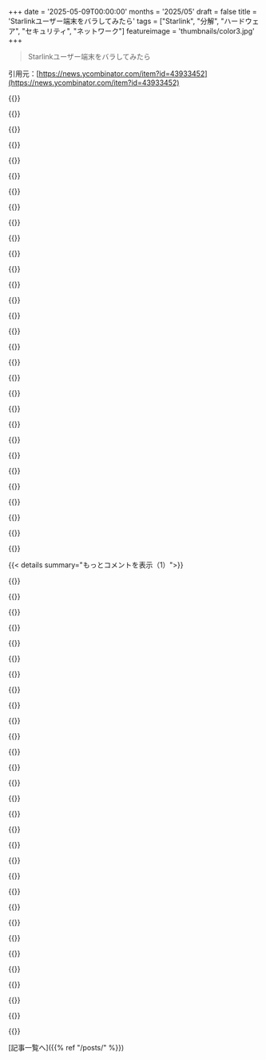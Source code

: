 +++
date = '2025-05-09T00:00:00'
months = '2025/05'
draft = false
title = 'Starlinkユーザー端末をバラしてみたら'
tags = ["Starlink", "分解", "ハードウェア", "セキュリティ", "ネットワーク"]
featureimage = 'thumbnails/color3.jpg'
+++

> Starlinkユーザー端末をバラしてみたら

引用元：[https://news.ycombinator.com/item?id=43933452](https://news.ycombinator.com/item?id=43933452)




{{<matomeQuote body="Starlink 端末に初期化時、自動で41個の SSH public keys が authorized_keys に書き込まれるらしい。<br>しかも port 22 は常に開いてるって。<br>41個って誰が root アクセス持ってないんだよ？って話。" userName="jwrallie" createdAt="2025/05/09 05:02:04" color="">}}




{{<matomeQuote body="お前は持ってないだろ、たぶん。<br>もっと真面目な話だけど、これって ISP が提供してるルーターのリモート管理システムと何か違うの？プライバシーの面で言えば、もし SpaceX がユーザー端末にアクセスできなくても、衛星や地上局でトラフィックを傍受できるし。" userName="yonatan8070" createdAt="2025/05/09 05:25:14" color="">}}




{{<matomeQuote body="これって ISP が提供ルーターをリモート管理するのとどう違うの？<br>ヨーロッパでは自分のルーター/モデムを使わせる ISP が増えてるらしい。光回線で SFP+ 使って自分で繋いでる人もいるし、 Ubiquiti/OPNsense/OpenWrt ルーターでリモート管理されてない人も多い。 Starlink も ISP だし、これが適用されるのかな？" userName="danieldk" createdAt="2025/05/09 06:09:59" color="#ff5c5c">}}




{{<matomeQuote body="ISP は自分で用意したルーターの使用を許可するだけでいいみたい。<br> DOCSIS や GPON は複雑で、最近の ONT なんかはメディア変換以上のことをしてる。 ISP は TR-069 っていうバックドアで端末を完全に制御してるんだ。これは Starlink が SSH key でアクセスしてるのと似てる。<br>自分で用意したモデムを ISP がサポートする義務はまずないだろうね。ブリッジモードでも TR-069 は動いてるよ。" userName="prajaybasu" createdAt="2025/05/09 06:47:43" color="#ff33a1">}}




{{<matomeQuote body="単に41個のリージョンにある同じサーバーのインスタンスってだけかもね。別に心配する理由じゃないよ。 Starlink はグローバルサービスだし。41個のインスタンスが1つの key を共有してる方が俺は心配だ。" userName="niobe" createdAt="2025/05/09 06:06:17" color="">}}




{{<matomeQuote body="Starlink は従来の意味での ISP じゃないんだ。<br>普通の ISP がある国で事業をするなら、その国にインフラが必要になる。ってことは、その国の法律に従うか、インフラが差し押さえられるかだ。<br> Starlink は米国から完全に運用することもできるし、もし外国の法律を破っても、外国政府ができることはほとんどないだろうね。支払いや配送を複雑にすることはできるだろうけど、たぶん Starlink は多少合理的な要求なら応じるだろうさ。でも Musk は、本当に必要な状況なら不合理な制限にも立ち向かうって何度も示唆してるけどね。" userName="miki123211" createdAt="2025/05/09 08:40:36" color="#ff33a1">}}




{{<matomeQuote body="＞41個のインスタンスが1つの key を共有してる方が俺は心配だ。<br>何十、何百、何千っていうウェブサーバーが1つの証明書の private key を共有することなんて簡単だし、 public keys ならもっとまともな設計で色々できるよ。 ssh-keys を使って41台のサーバーを直接認証するなんて、ただの下手くそでいい加減なエンジニアリングだよ。" userName="overfeed" createdAt="2025/05/09 06:55:15" color="#ff33a1">}}




{{<matomeQuote body="＞ DOCSIS や GPON はそうはいかないんだ<br>少なくとも Finland じゃ、どのメーカーの DOCSIS modem でも使えるのが普通だよ。 ISP に modem の MAC address を伝えるだけさ。<br>でも GPON は違うね。" userName="AnssiH" createdAt="2025/05/09 08:39:57" color="#ff5733">}}




{{<matomeQuote body="俺はたった1人のユーザーだけど、 authorized_keys は25行あるんだ。<br>ノートパソコンには違う yubikeys が入ってるし、 keys on iPads や iPhones にも鍵がある、それに macs には secure enclave keys もあるしね。<br> Starlink には1人か2人以上の sysadmins がいると思うんだ。100個くらいの pubkeys は妥当だろうさ。" userName="sneak" createdAt="2025/05/09 07:44:42" color="">}}




{{<matomeQuote body="＞ 光回線で SFP+ module で自分で router を繋げる<br>君はこれがどういう仕組みか、あまり理解してないんじゃないか？<br> ISP はその fiber のもう一方の端っこが繋がってる先を制御してるんだよ。媒体が fiber だろうが copper だろうが piece of string だろうが関係ない。 ISP は customer interface の反対側を常に制御してるんだ。物理的に box が君の家に置いてあるかどうかは関係ない。<br> Starlink の場合は、全部1つの box に入ってる。<br> DOCSIS ( cable ) の場合、 modem を物理的に所有してるかもしれないけど、 ISP が netboots する firmware や device への full remote admin を制御してるんだ。" userName="donnachangstein" createdAt="2025/05/09 07:15:38" color="#ff33a1">}}




{{<matomeQuote body="国によっては衛星システム使うのに国内の地上設備が必要なんだって。Starlinkも地上局いっぱい要るらしいよ。全部スキップできるわけじゃないけど、米国だけじゃ全世界カバーはキツいみたい。" userName="verzali" createdAt="2025/05/09 09:32:29" color="#ff5c5c">}}




{{<matomeQuote body="＞だからさ、ISPが自分で用意したモデムのサポートを義務付けられてるかは怪しいな、EU法は分かんないけど。オランダのZiggoってとこはDOCSISで、自前モデムの使い方が載ってるみたい（リンクあり）。ブリッジモードじゃなくて、ホントに自分のモデムを使えるんだって。Edit: それ、ホントに自分のモデムを使ってる話だよ。ブリッジモードにする話じゃない。" userName="bkor" createdAt="2025/05/09 07:02:14" color="#ff5c5c">}}




{{<matomeQuote body="ルーターにアクセスできちゃうと、ローカルの通信もインターネットの通信も全部見られちゃう可能性があるね。" userName="ronsor" createdAt="2025/05/09 05:26:12" color="">}}




{{<matomeQuote body="アメリカでも一緒だよ。ケーブルネットならどこでも自分で用意したDOCSISモデム使えるんだ。" userName="devmor" createdAt="2025/05/09 12:47:33" color="">}}




{{<matomeQuote body="モデムもルーターも自前で使えるように許可しないといけないんだってさ。EUの決まりで”エンドユーザーは様々な端末機器を選べる自由がある”。ISPはネットに繋ぐ端末機器の利用に制限を課しちゃダメなんだって。［1］でも、今は全部守ってる国は5つだけだって（ドイツ、オランダ、ベルギー、フィンランド、リトアニア）。［2］例えばオランダのISPはPPPoEとSIP（電話）に必要な設定情報とかくれるんだ。［3］" userName="Tijdreiziger" createdAt="2025/05/10 01:11:16" color="#38d3d3">}}




{{<matomeQuote body="モデム持ってるだけじゃリンク層へのアクセスしかできないって。俺のルーターとかHTTPSの通信にはアクセスできなかったよ。" userName="mattclarkdotnet" createdAt="2025/05/09 07:26:04" color="">}}




{{<matomeQuote body="俺の場合はComcastが特定のモデルしかダメだったな。全部コントロールしたいからって。Comcastのファームウェアを入れられて、その後はComcastでしか使えなくなるって言われたよ。2017年くらいの話。" userName="bombela" createdAt="2025/05/09 20:45:02" color="#ff33a1">}}




{{<matomeQuote body="”お前の”モデムは”向こうの”ファームウェアをネットから読み込んでて、管理画面から全部リモートでアクセスされちゃうんだぜ。" userName="donnachangstein" createdAt="2025/05/09 07:22:06" color="">}}




{{<matomeQuote body="ルーターをroot権限で弄れたら、暗号化されてないHTTPSの通信にアクセスできると思う？" userName="jmb99" createdAt="2025/05/09 08:21:43" color="">}}




{{<matomeQuote body="プライベートキーって共有しない方が良くない？<br>サーバー侵害されたらもっと大変になるんじゃないの？" userName="gardenerik" createdAt="2025/05/09 07:38:36" color="">}}




{{<matomeQuote body="モデムの場合は違うと思うな、間接的に接続された端末設備には”例外”があるんだって。<br>面白いことに衛星地球局は法律に明記されてるから、多分自分のStarlinkアンテナは使えるけど、自分のモデムはダメかもね…法律って変だよね。" userName="raron" createdAt="2025/05/10 02:58:35" color="#38d3d3">}}




{{<matomeQuote body="それな。<br>どうせモデムのバックドアインターフェースで設定ファイル使ってプロビジョニングしてアクセスできちゃうしね。<br>モデルによるけど（例えばArrisモデムとか）、パスワードの今日のシードを設定したり（工場出荷時のデフォルトから変更）、もっとロックダウンしてリモートから管理アクセス得ることもできるんだ。" userName="kotaKat" createdAt="2025/05/09 10:22:23" color="#ff33a1">}}




{{<matomeQuote body="それなんか変だねー君のところのインフラの名残かな？<br>俺は同じ時期にComcastで独自のファームウェア入れた自分のDOCSISモデム使ってたよ。<br>ありきたりなArris Surfboardだったけど。" userName="devmor" createdAt="2025/05/10 01:22:09" color="">}}




{{<matomeQuote body="プライベートキーを世界中で使い回すのは手抜きエンジニアリングだと思うな。<br>普通、侵害時の露出は最小限に抑えたいもんでしょ、最大化じゃなくて。" userName="jmb99" createdAt="2025/05/09 08:23:58" color="">}}




{{<matomeQuote body="そういうキャプチャはパフォーマンスには最悪だよ。<br>ハードウェアオフロード無効にする必要があるし、キャプチャしたパケットをアップリンクで敵にストリームしなきゃいけない。<br>ローカルストレージも超遅い数ギガバイトに制限されるから、オフライン解析もできないね…<br>ルーターアクセスのリスクはむしろ、能動的な監視じゃなくて、ネットワークに入ってきて無防備で脆弱なものをいじることの方だよ。" userName="arghwhat" createdAt="2025/05/09 06:06:13" color="#45d325">}}




{{<matomeQuote body="法律ってのは実際そんな風には機能しないんだよ。<br>特定国の顧客に製品売るなら、大抵その国の法律に従う必要がある。<br>すごく小規模でサービスが完全に仮想なら避けられるかもね。<br>でもStarlinkが顧客に物理ハードウェア提供する限り、規制を強制する方法はいくらでもあるよ。<br>それに、いつでも人を追い詰めることはできるーStarlinkの幹部も顧客も両方ね。" userName="ratatoskrt" createdAt="2025/05/09 09:07:55" color="#ff5c5c">}}




{{<matomeQuote body="君が求めてるのはX.509ではサポートされてるけど、OpenSSHは独自の証明書交換標準を作ったから、その機能はサポートしてないんだよ。<br>HTTPSはX.509を使ってる。<br>OpenSSHはX.509をサポートする気もないし、俺が知る限りでは”自己署名”キー以外をサポートするようにバージョン変更する気もなさそうだね。" userName="harrall" createdAt="2025/05/09 15:35:14" color="#ff5733">}}




{{<matomeQuote body="DOCSISのことはよく知らないけど、ここThe Netherlandsの光回線では全く違うよ。<br>自分のOPNsenseマシン（か好きなもの）に自分で選んだSFP+モジュール繋げられるんだ（送信機が互換性あれば、だけどね）。<br>ISPがリモート管理する方法は全くないよ。<br>それにDOCSISはこっちじゃゆっくり死にかけてるし、ケーブルプロバイダーがネットで競争力ないから顧客がどんどん離れてるんだ。<br>もっと良いリニアTVパッケージがなかったら、顧客離れはもっとひどいだろうね。" userName="danieldk" createdAt="2025/05/11 08:07:01" color="#ff5733">}}




{{<matomeQuote body="”君”の端末なのにルートアクセスできないってどうなの？まあ擁護はしないけど、気になるわ。端末がローカルネットとかインターネットに繋がってないなら、その鍵で繋ぐには衛星ネットワーク通るんだよね？Starlinkって衛星ルーターでどんなNATとか使ってんのかな？" userName="adolph" createdAt="2025/05/09 11:37:03" color="#38d3d3">}}




{{<matomeQuote body="似たような投稿の議論だよ。<br>SpaceX Starlink User Terminalの分解<br>https://news.ycombinator.com/item?id=25277171 (2020年12月2日 — 158ポイント、138コメント)" userName="latchkey" createdAt="2025/05/09 04:27:57" color="#45d325">}}




{{< details summary="もっとコメントを表示（1）">}}

{{<matomeQuote body="41個の公開鍵、投稿してみたら？誰が使ってるかわかるかもよ。" userName="purpleidea" createdAt="2025/05/09 08:43:30" color="">}}




{{<matomeQuote body="これ見て。<br>https://web.archive.org/www.darknavy.org/blog/a_first_glimps..." userName="walterbell" createdAt="2025/05/09 03:04:23" color="#ff5c5c">}}




{{<matomeQuote body="全部ユーザー空間でパケット処理してるって驚いたわ。1Gbpsで100バイトのUDPパケットだと、秒間百万個の処理が必要になる。1GHzのCPUじゃ1個に1000サイクルしか使えない。やれることではあるけど、アセンブリ手書きとかルックアップテーブル技とか駆使しないと簡単じゃないね。" userName="londons_explore" createdAt="2025/05/09 04:51:09" color="#45d325">}}




{{<matomeQuote body="＞ 既存の研究[3]によると、これらのプログラムや構成の予備的分析では、ネットワークスタックのアーキテクチャはDPDK[4]にいくらか似てて、主にユーザー空間のC++プログラムでカーネルをバイパスしてネットワークパケットを処理してるみたいだね。<br>普通は最初のパケットはソフト処理だけど、接続先が決まればハード経由になるよ。特定のパターンはソフト処理のこともある。<br>ソフトはパッチ当てたカーネルか、XDPみたいなカーネルバイパスかも。<br>Source：Intel PumaのモデムとかでDPDKに関わってた経験からの推測だけどね。" userName="hackernudes" createdAt="2025/05/09 05:02:20" color="#785bff">}}




{{<matomeQuote body="＞ パケットが全部ユーザー空間で処理されてるって聞いて驚いたな…<br>特に転送なら、DPDKみたいなやり方はバッファコピー減らせるから速くなるかもね。<br>Starlinkって25-200Mbpsしか出ないし、平均パケットサイズも7-8倍デカいから、多くても秒間36000パケットくらいだよ。<br>これなら1GHzでも結構ラクに処理できる。" userName="dilyevsky" createdAt="2025/05/09 07:34:12" color="#ff5c5c">}}




{{<matomeQuote body="カーネルでパケット処理するより効率悪くなる理由って何？<br>ハードウェアキューをユーザー空間にマップする方法があるんだよ（記事にもシステムがDPDKライクだって書いてる）。<br>そうなると、ポーリングコードがカーネルにないことがなんで問題になるの？" userName="riehwvfbk" createdAt="2025/05/09 05:03:03" color="#38d3d3">}}




{{<matomeQuote body="100Mbps以上のほとんどのハードウェアってハードウェアオフロードがあるんだよ。<br>要は、ハードウェアにどのパケットどこに送るか指示してて、ソフトは個々のパケットには触らないの（pingみたいな珍しいパケット以外ね）。" userName="londons_explore" createdAt="2025/05/09 06:12:30" color="#38d3d3">}}




{{<matomeQuote body="そうそう、でもユーザー空間でプロトコル処理しつつ、GSOとかGRO使うこともできるんだぜ。" userName="riehwvfbk" createdAt="2025/05/09 18:10:30" color="">}}




{{<matomeQuote body="いやいや、そんなことないよ。その速度なら、家庭用からエンタープライズまで、何年も前から簡単にCPUだけで動くルーターはいっぱいあるんだよ。" userName="Hikikomori" createdAt="2025/05/09 15:33:21" color="">}}




{{<matomeQuote body="＞100バイトのUDPパケットってあるけど、100バイト？？Starlinkは普通の1500バイトのMTUだよ。" userName="rapsey" createdAt="2025/05/09 05:50:20" color="">}}




{{<matomeQuote body="ネットワークの世界じゃ、パフォーマンスを測る時はpps、つまり小さいパケットで測るのが普通なんだ。DPIとか暗号化でもしない限り、ルーターはヘッダーだけ見てルーティング決めるから、ペイロードが10バイトだろうが1000バイトだろうが処理コストは同じ。大きいパケットだとハードウェアの帯域幅だけが重要になるけど、これはめったに問題にならない（DDR4の限界に一度ぶち当たったことあるけど、メモリ増やしたら直ったよ）。" userName="tuetuopay" createdAt="2025/05/09 08:08:47" color="#785bff">}}




{{<matomeQuote body="RTP通信だと、小さいパケットがたくさん発生することがよくあるんだ。" userName="Tepix" createdAt="2025/05/09 07:48:01" color="">}}




{{<matomeQuote body="ユーザー空間でやると、もう一つのmemcpyを避けられるから、ずっと速くなるんだ。" userName="_joel" createdAt="2025/05/09 11:32:49" color="">}}




{{<matomeQuote body="最近のLinuxは、ちょっと手間はかかるけど、カーネル経由でzero-copy network I/Oができるよ。" userName="jcalvinowens" createdAt="2025/05/09 23:46:22" color="">}}




{{<matomeQuote body="最初にさ、それ買わないとね。次に分解するじゃん。で、侵入方法考えんの。そんで実際にやる。そんで、壊しちゃったーって嘆くんだよ。大体UARTがあるもんだけど、Starlink端末にはないみたい。だから代わりにeMMCメモリーチップ（要は soldered microSDカード）を外したんだね。" userName="immibis" createdAt="2025/05/09 20:51:29" color="#38d3d3">}}




{{<matomeQuote body="ハードウェアエンジニアリングを先に勉強したら？部品が何するのかとか、どう扱うのか知らないと、リバースエンジニアリングするの難しいだろうね。" userName="dfedbeef" createdAt="2025/05/09 18:10:05" color="">}}




{{<matomeQuote body="＞DARKNAVYがRev3ファームウェア用のQEMUベースのエミュレーション環境を構築した<br>って書いてあるけど、外部デバイス（GPSとか）に繋がるファームウェアのエミュレーション方法とか、なんか ready solutions とか、そういう資料のリンク知ってる人いる？" userName="breppp" createdAt="2025/05/09 08:15:27" color="#785bff">}}




{{<matomeQuote body="これ見てみて。<br>https://android.googlesource.com/platform/external/qemu/+/2d...<br>Android EmulatorはQEMU Emulatorの下流だよ。Androidデバイスのブートとか、よくあるAndroidハードウェア（OpenGLとかGPS、GSM、Sensorsとかね）のエミュレーション、あとGUIインターフェースもサポートしてるんだ。Android Emulatorはいろんな形でQEMUを拡張してるんだよ。" userName="walterbell" createdAt="2025/05/09 10:46:58" color="#45d325">}}




{{<matomeQuote body="ありがとう、新しいエミュレートデバイスのネタ元としてすごく興味深いね。<br>でも、外部環境とやり取りするファームウェアを取り上げて、それをどうエミュレートするかっていう全体的なガイドを探してたんだ。" userName="breppp" createdAt="2025/05/10 09:15:05" color="">}}




{{<matomeQuote body="君が探してるのは、ソフトウェアとしてどれなの？<br>（a）”ファームウェア”＝OS/ドライバ/ユーザー空間を動かすプラットフォーム（x86/Arm SoCとか）をエミュレートするの？<br>（b）外部と通信するデバイス（MCU、センサー、ゲートウェア、ファームウェアとか）を（a）と通信させるようにエミュレートするの？<br>（c）（a）で動くOS+ユーザー空間ソフトの振る舞いをシミュレートするの？<br>（d）その他？<br>（a）みたいなのは、QEMU（OSS）、Ant Micro Renode（OSS）、Arm FVP（商用）、Intel SIMICS（商用）とかがあるよ。" userName="walterbell" createdAt="2025/05/10 21:27:12" color="#ff5733">}}




{{<matomeQuote body="a+bだよ。既存の組み込みファームウェアで、主にテスト目的でやりたいんだ。" userName="breppp" createdAt="2025/05/11 17:31:07" color="">}}




{{<matomeQuote body="製品のファームウェアをリバースエンジニアリングからどう守るかっていうのに興味あるんだ。SpaceXが使ってる技術の入門的な情報とか、どっかにないかな？" userName="alextousss" createdAt="2025/05/09 12:48:56" color="#ff5733">}}




{{<matomeQuote body="ステップ1はファームウェアの暗号化みたいなことかな。だからSpaceXは何もしてないか、後追いで対応してるんじゃないかって思う。誰かが攻撃方法を公開するまでデバッグピンがあったみたいだしね。" userName="wepple" createdAt="2025/05/09 13:58:23" color="#38d3d3">}}




{{<matomeQuote body="最低限やるなら、rootfsをセキュアエレメントから抜き出すのが難しい秘密鍵で暗号化すべきだね。さらに一歩進むなら、ARMのTrustZoneみたいなのを使って、大事な操作（ブートローダーとか、復号化、イメージの署名とか）を隠しちゃうこともできる。ファイルシステムを簡単にダンプできたってことは、記事で言ってるブートローダー以外の保護はSpaceXで使われてないってことだと思うよ。" userName="doawoo" createdAt="2025/05/09 17:33:50" color="#785bff">}}




{{<matomeQuote body="イマイチなファームウェアのいい製品いっぱい使ってきた経験から言うと、マジで強い、現実的な、ちゃんと分析した理由がない限り、今回の分解はやめたほうがいいと思うな。それよりも、リソースは賢く使って、みんなのためになったり製品を良くしたりすることに費やそうよ。ヘビーユーザーにとっては、製品を改造できる（たぶん想像もしてないような方法で）って理論上の可能性は、すごく価値のあるメリットになりうるんだよね。だから、これでなんかマジで損害被るって確信がない限り、価値が微妙なこと（あなたとユーザー’の）に時間を使わないことを考えてほしいな。これは技術的なエンドユーザーの視点から言ってるだけだよ。マジで疲れてて、デバイス（ライト、猫の餌やり機、今はローイングマシン）をちゃんと動かすためにハックしなきゃいけないのに、ちょっと憂鬱になってるんだ。" userName="drdaeman" createdAt="2025/05/09 18:06:10" color="#45d325">}}




{{<matomeQuote body="もしLinux使ってるなら、たぶんGPL違反になっちゃうよ。" userName="pabs3" createdAt="2025/05/11 22:36:15" color="">}}




{{<matomeQuote body="これ、ロケットとコードベース共有してんの！？ 超かっこいいじゃん！" userName="numpad0" createdAt="2025/05/09 16:01:41" color="">}}




{{<matomeQuote body="いや、もっとクールだよ、衛星とコードベース共有してるんだよ；たぶん衛星シミュレーターかも。テレメトリ送らなきゃいけないやつ。" userName="axus" createdAt="2025/05/09 17:30:01" color="">}}




{{<matomeQuote body="いや、OpenWRTベースだよ。" userName="antidumbass" createdAt="2025/05/09 17:09:31" color="#38d3d3">}}

{{</details>}}



[記事一覧へ]({{% ref "/posts/" %}})
